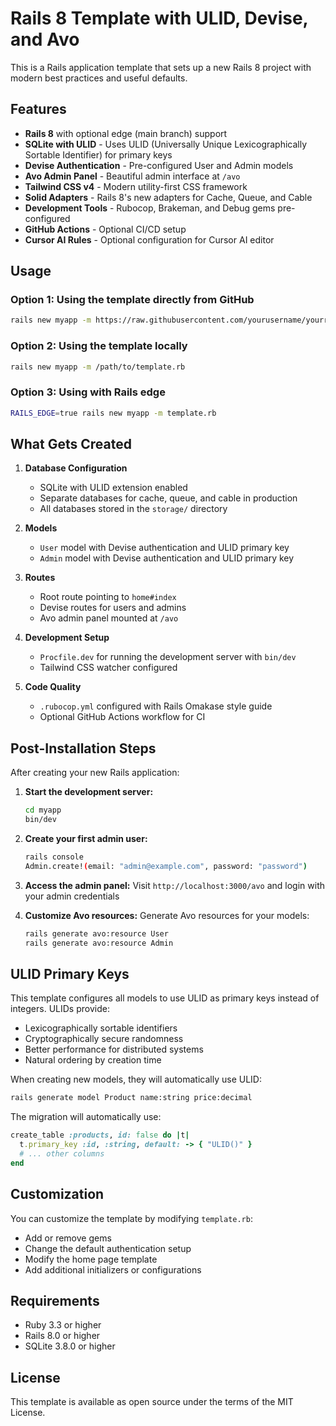 # Rails 8 Template with ULID, Devise, and Avo

This is a Rails application template that sets up a new Rails 8 project with modern best practices and useful defaults.

## Features

- **Rails 8** with optional edge (main branch) support
- **SQLite with ULID** - Uses ULID (Universally Unique Lexicographically Sortable Identifier) for primary keys
- **Devise Authentication** - Pre-configured User and Admin models
- **Avo Admin Panel** - Beautiful admin interface at `/avo`
- **Tailwind CSS v4** - Modern utility-first CSS framework
- **Solid Adapters** - Rails 8's new adapters for Cache, Queue, and Cable
- **Development Tools** - Rubocop, Brakeman, and Debug gems pre-configured
- **GitHub Actions** - Optional CI/CD setup
- **Cursor AI Rules** - Optional configuration for Cursor AI editor

## Usage

### Option 1: Using the template directly from GitHub

```bash
rails new myapp -m https://raw.githubusercontent.com/yourusername/yourrepo/main/template.rb
```

### Option 2: Using the template locally

```bash
rails new myapp -m /path/to/template.rb
```

### Option 3: Using with Rails edge

```bash
RAILS_EDGE=true rails new myapp -m template.rb
```

## What Gets Created

1. **Database Configuration**
   - SQLite with ULID extension enabled
   - Separate databases for cache, queue, and cable in production
   - All databases stored in the `storage/` directory

2. **Models**
   - `User` model with Devise authentication and ULID primary key
   - `Admin` model with Devise authentication and ULID primary key

3. **Routes**
   - Root route pointing to `home#index`
   - Devise routes for users and admins
   - Avo admin panel mounted at `/avo`

4. **Development Setup**
   - `Procfile.dev` for running the development server with `bin/dev`
   - Tailwind CSS watcher configured

5. **Code Quality**
   - `.rubocop.yml` configured with Rails Omakase style guide
   - Optional GitHub Actions workflow for CI

## Post-Installation Steps

After creating your new Rails application:

1. **Start the development server:**
   ```bash
   cd myapp
   bin/dev
   ```

2. **Create your first admin user:**
   ```bash
   rails console
   Admin.create!(email: "admin@example.com", password: "password")
   ```

3. **Access the admin panel:**
   Visit `http://localhost:3000/avo` and login with your admin credentials

4. **Customize Avo resources:**
   Generate Avo resources for your models:
   ```bash
   rails generate avo:resource User
   rails generate avo:resource Admin
   ```

## ULID Primary Keys

This template configures all models to use ULID as primary keys instead of integers. ULIDs provide:

- Lexicographically sortable identifiers
- Cryptographically secure randomness
- Better performance for distributed systems
- Natural ordering by creation time

When creating new models, they will automatically use ULID:

```bash
rails generate model Product name:string price:decimal
```

The migration will automatically use:
```ruby
create_table :products, id: false do |t|
  t.primary_key :id, :string, default: -> { "ULID()" }
  # ... other columns
end
```

## Customization

You can customize the template by modifying `template.rb`:

- Add or remove gems
- Change the default authentication setup
- Modify the home page template
- Add additional initializers or configurations

## Requirements

- Ruby 3.3 or higher
- Rails 8.0 or higher
- SQLite 3.8.0 or higher

## License

This template is available as open source under the terms of the MIT License. 